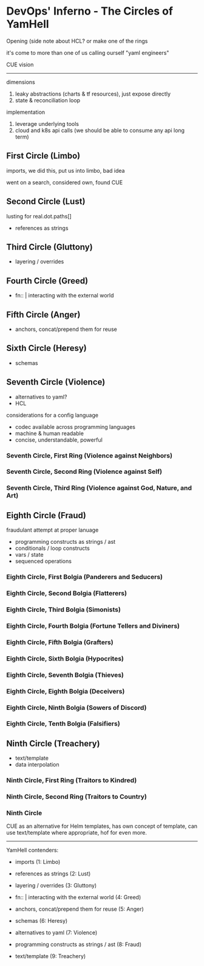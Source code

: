 # DevOps' Inferno - The Circles of YamHell


Opening
(side note about HCL? or make one of the rings

it's come to more than one of us calling ourself "yaml engineers"

CUE vision 


---

dimensions

1. leaky abstractions (charts & tf resources), just expose directly
2. state & reconciliation loop


implementation

1. leverage underlying tools
1. cloud and k8s api calls (we should be able to consume any api long term)




## First Circle (Limbo)

imports, we did this, put us into limbo, bad idea

went on a search, considered own, found CUE


## Second Circle (Lust)

lusting for real.dot.paths[]

- references as strings

## Third Circle (Gluttony)

- layering / overrides

## Fourth Circle (Greed)

- fn:: | interacting with the external world

## Fifth Circle (Anger)

- anchors, concat/prepend them for reuse

## Sixth Circle (Heresy)

- schemas

## Seventh Circle (Violence)

- alternatives to yaml?
- HCL

considerations for a config language
- codec available across programming languages
- machine & human readable
- concise, understandable, powerful

### Seventh Circle, First Ring (Violence against Neighbors)
### Seventh Circle, Second Ring (Violence against Self)
### Seventh Circle, Third Ring (Violence against God, Nature, and Art)



## Eighth Circle (Fraud)

fraudulant attempt at proper lanuage

- programming constructs as strings / ast
- conditionals / loop constructs
- vars / state
- sequenced operations

### Eighth Circle, First Bolgia (Panderers and Seducers)
### Eighth Circle, Second Bolgia (Flatterers)
### Eighth Circle, Third Bolgia (Simonists)
### Eighth Circle, Fourth Bolgia (Fortune Tellers and Diviners)
### Eighth Circle, Fifth Bolgia (Grafters)
### Eighth Circle, Sixth Bolgia (Hypocrites)
### Eighth Circle, Seventh Bolgia (Thieves)
### Eighth Circle, Eighth Bolgia (Deceivers)
### Eighth Circle, Ninth Bolgia (Sowers of Discord)
### Eighth Circle, Tenth Bolgia (Falsifiers)



## Ninth Circle (Treachery)

- text/template
- data interpolation

### Ninth Circle, First Ring (Traitors to Kindred)
### Ninth Circle, Second Ring (Traitors to Country)
### Ninth Circle

CUE as an alternative for Helm templates,
has own concept of template,
can use text/template where appropriate,
hof for even more.

---

YamHell contenders:

- imports (1: Limbo)
- references as strings (2: Lust)
- layering / overrides (3: Gluttony)

- fn:: | interacting with the external world (4: Greed)
- anchors, concat/prepend them for reuse (5: Anger)
- schemas (6: Heresy)


- alternatives to yaml (7: Violence)
- programming constructs as strings / ast (8: Fraud)
- text/template (9: Treachery)


